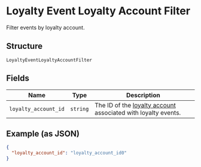 
# Loyalty Event Loyalty Account Filter

Filter events by loyalty account.

## Structure

`LoyaltyEventLoyaltyAccountFilter`

## Fields

| Name | Type | Description |
|  --- | --- | --- |
| `loyalty_account_id` | `string` | The ID of the [loyalty account](#type-LoyaltyAccount) associated with loyalty events. |

## Example (as JSON)

```json
{
  "loyalty_account_id": "loyalty_account_id0"
}
```


